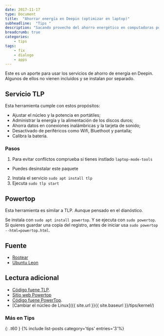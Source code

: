 ```yaml
---
date: 2017-11-17
type: Document
title:  "Ahorrar energía en Deepin (optimizar en laptop)"
subheadline:  "Tips "
description: "Sacando provecho del ahorro energético en computadoras portátiles"
breadcrumb: true
categories:
    - tips
tags:
    - fix
    - dialogo
    - apps
---
```

Este es un aporte para usar los servicios de ahorro de energía en Deepin. Algunos de ellos no vienen incluidos y se instalan por separado.

## Servicio TLP
Esta herramienta cumple con estos propósitos:
* Ajustar el núcleo y la potencia en portátiles;
* Administrar la energía y la alimentación de los discos duros;
* Ahorra datos en conexiones inalámbricas y la tarjeta de sonido;
* Desactivado de periféricos como Wifi, Bluethoot y pantalla;
* Calibra la batería.

### Pasos
1. Para evitar conflictos comprueba si tienes instlado `laptop-mode-tools`
  - Puedes desinstalar este paquete
2. Instala el servicio `sudo apt install tlp`
3. Ejecuta `sudo tlp start`

## Powertop
Esta herramienta es similar a TLP. Aunque pensado en el dianóstico.

Se instala con `sudo apt install powertop`. Y se ejecuta con `sudo powertop`. Si quieres guardar una copia del registro, antes de iniciar usa `sudo powertop --html=powertop.html`.

## Fuente
* [Rootear](https://rootear.com/ubuntu-linux/mejorar-consumo-ubuntu)
* [Ubuntu Leon](http://www.ubuntuleon.com/2014/01/exprime-hasta-el-ultimo-electron-de-la.html)

## Lectura adicional
* [Código fuene TLP](https://github.com/linrunner/TLP).
* [Sitio web Powertop](https://01.org/powertop)
* [Código fuene PowerTop](https://github.com/fenrus75/powertop).
* [Cambiar el núcleo de Linux]({{ site.url }}{{ site.baseurl }}/tips/kernel/)

### Más en Tips
{: .t60 }
{% include list-posts category='tips' entries='3'%}
